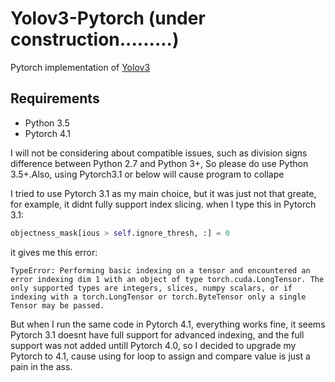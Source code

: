 # Yolov3-Pytorch (under construction.........)
Pytorch implementation of [Yolov3](https://arxiv.org/abs/1804.02767v1)

## Requirements
- Python 3.5 
- Pytorch 4.1

I will not be considering about compatible issues, such as division signs difference between 
Python 2.7 and Python 3+, So please do use Python 3.5+.Also, using Pytorch3.1 or below will cause 
program to collape

I tried to use Pytorch 3.1 as my main choice, but it was just not that greate, for example, it
didnt fully support index slicing.
when I type this in Pytorch 3.1:
```Python
objectness_mask[ious > self.ignore_thresh, :] = 0
```
it gives me this error:
```
TypeError: Performing basic indexing on a tensor and encountered an error indexing dim 1 with an object of type torch.cuda.LongTensor. The only supported types are integers, slices, numpy scalars, or if indexing with a torch.LongTensor or torch.ByteTensor only a single Tensor may be passed.
```
But when I run the same code in Pytorch 4.1, everything works fine, it seems Pytorch 3.1 doesnt have full support for advanced
indexing, and the full support was not added untill Pytorch 4.0, so I decided to upgrade my Pytorch to 4.1, cause using for
loop to assign and compare value is just a pain in the ass.

